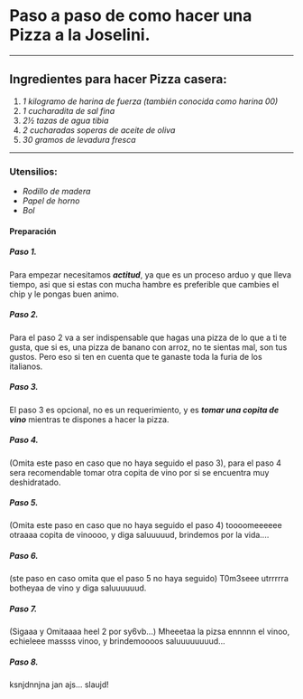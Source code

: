 

# Paso a paso de como hacer una **Pizza** a la **Joselini**.

---

## Ingredientes para hacer **Pizza** casera:
1. _1 kilogramo de harina de fuerza (también conocida como harina 00)_
2. _1 cucharadita de sal fina_
4. _2½ tazas de agua tibia_
5. _2 cucharadas soperas de aceite de oliva_
8. _30 gramos de levadura fresca_

---

 ### Utensilios:
*  _Rodillo de madera_
* _Papel de horno_
* _Bol_

#### **Preparación**

##### Paso 1.
 Para empezar necesitamos ***actitud***, ya que es un proceso arduo y que lleva tiempo, asi que si estas con mucha hambre es preferible que cambies el chip y le pongas buen animo.

##### Paso 2. 
 Para el paso 2 va a ser indispensable que hagas una pizza de lo que a ti te gusta, que si es, una pizza de banano con arroz, no te sientas mal, son tus gustos. Pero eso si ten en cuenta que te ganaste toda la furia de los italianos.

##### Paso 3. 
El paso 3 es opcional, no es un requerimiento, y es ***tomar una copita de vino*** mientras te dispones a hacer la pizza.

##### Paso 4. 
(Omita este paso en caso que no haya seguido el paso 3), para el paso 4 sera recomendable tomar otra copita de vino por si se encuentra muy deshidratado.

##### Paso 5. 
(Omita este paso en caso que no haya seguido el paso 4) toooomeeeeee otraaaa copita de vinoooo, y diga saluuuuud, brindemos por la vida....

##### Paso 6.
(ste paso en caso omita  que el paso 5 no haya seguido) T0m3seee utrrrrra botheyaa de vino y diga saluuuuuud.

##### Paso 7. 
(Sigaaa y Omitaaaa heel 2  por sy6vb...) Mheeetaa la   pizsa ennnnn el vinoo, echieleee massss vinoo, y brindemoooos saluuuuuuuud...

##### Paso 8. 
ksnjdnnjna jan ajs... slaujd!
